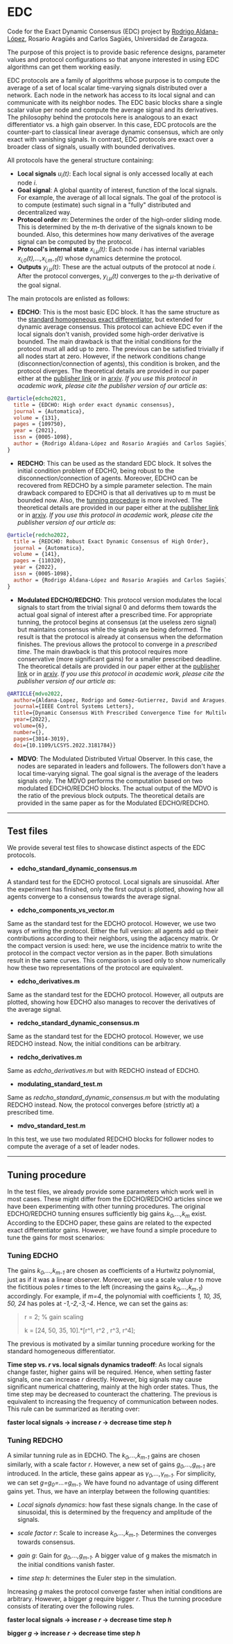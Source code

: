 # EDC

Code for the Exact Dynamic Consensus (EDC) project by [Rodrigo Aldana-López](https://rodrigoaldana.github.io/), Rosario Aragüés and Carlos Sagüés, Universidad de Zaragoza. 

The purpose of this project is to provide basic reference designs, parameter values and protocol configurations so that anyone interested in using EDC algorithms can get them working easily. 

EDC protocols are a family of algorithms whose purpose is to compute the average of a set of local scalar time-varying signals distributed over a network. Each node in the network has access to its local signal and can communicate with its neighbor nodes. The EDC basic blocks share a single scalar value per node and compute the average signal and its derivatives. The philosophy behind the protocols here is analogous to an exact differentiator vs. a high gain observer. In this case, EDC protocols are the counter-part to classical linear average dynamic consensus, which are only exact with vanishing signals. In contrast, EDC protocols are exact over a broader class of signals, usually with bounded derivatives.

All protocols have the general structure containing:
- **Local signals** *u<sub>i</sub>(t)*: Each local signal is only accessed locally at each node *i*.
- **Goal signal**: A global quantity of interest, function of the local signals. For example, the average of all local signals. The goal of the protocol is to compute (estimate) such signal in a "fully" distributed and decentralized way.
- **Protocol order** *m*: Determines the order of the high-order sliding mode. This is determined by the m-th derivative of the signals known to be bounded. Also, this determines how many derivatives of the average signal can be computed by the protocol.
- **Protocol's internal state** *x<sub>i,&mu;</sub>(t)*: Each node *i* has internal variables *x<sub>i,0</sub>(t),...,x<sub>i,m-1</sub>(t)* whose dynamics determine the protocol.
- **Outputs** *y<sub>i,&mu;</sub>(t)*:  These are the actual outputs of the protocol at node *i*. After the protocol converges, *y<sub>i,&mu;</sub>(t)* converges to the *&mu;*-th derivative of the goal signal.

The main protocols are enlisted as follows:
- **EDCHO**:  This is the most basic EDC block. It has the same structure as the [standard homogeneous exact differentiator](https://www.tandfonline.com/doi/abs/10.1080/0020717031000099029), but extended for dynamic average consensus. This protocol can achieve EDC even if the local signals don't vanish, provided some high-order derivative is bounded. The main drawback is that the initial conditions for the protocol must all add up to zero. The previous can be satisfied trivially if all nodes start at zero. However, if the network conditions change (disconnection/connection of agents), this condition is broken, and the protocol diverges. The theoretical details are provided in our paper either at the [publisher link](https://www.sciencedirect.com/science/article/abs/pii/S0005109821002703) or in [arxiv](https://arxiv.org/abs/2202.03012). *If you use this protocol in academic work, please cite the publisher version of our article as*:

```bibtex
@article{edcho2021,
  title = {EDCHO: High order exact dynamic consensus},
  journal = {Automatica},
  volume = {131},
  pages = {109750},
  year = {2021},
  issn = {0005-1098},
  author = {Rodrigo Aldana-López and Rosario Aragüés and Carlos Sagüés}
}
```

- **REDCHO**: This can be used as the standard EDC block. It solves the initial condition problem of EDCHO, being robust to the disconnection/connection of agents. Moreover, EDCHO can be recovered from REDCHO by a simple parameter selection. The main drawback compared to EDCHO is that all derivatives up to m must be bounded now. Also, the [tunning procedure](#tunning-procedure) is more involved. The theoretical details are provided in our paper either at the [publisher link](https://www.sciencedirect.com/science/article/pii/S0005109822001686?via%3Dihub) or in [arxiv](https://arxiv.org/abs/2204.12344). *If you use this protocol in academic work, please cite the publisher version of our article as*:

```bibtex
@article{redcho2022,
  title = {REDCHO: Robust Exact Dynamic Consensus of High Order},
  journal = {Automatica},
  volume = {141},
  pages = {110320},
  year = {2022},
  issn = {0005-1098},
  author = {Rodrigo Aldana-López and Rosario Aragüés and Carlos Sagüés},
}
```

- **Modulated EDCHO/REDCHO**: This protocol version modulates the local signals to start from the trivial signal 0 and deforms them towards the actual goal signal of interest after a prescribed time. For appropriate tunning, the protocol begins at consensus (at the useless zero signal) but maintains consensus while the signals are being deformed. The result is that the protocol is already at consensus when the deformation finishes. The previous allows the protocol to converge in a *prescribed time*. The main drawback is that this protocol requires more conservative (more significant gains) for a smaller prescribed deadline. The theoretical details are provided in our paper either at the [publisher link](https://ieeexplore.ieee.org/document/9792300) or in [arxiv](https://arxiv.org/abs/2206.11608). *If you use this protocol in academic work, please cite the publisher version of our article as*:

```bibtex
@ARTICLE{mdvo2022,
  author={Aldana-Lopez, Rodrigo and Gomez-Gutierrez, David and Aragues, Rosario and Sagues, Carlos},
  journal={IEEE Control Systems Letters}, 
  title={Dynamic Consensus With Prescribed Convergence Time for Multileader Formation Tracking}, 
  year={2022},
  volume={6},
  number={},
  pages={3014-3019},
  doi={10.1109/LCSYS.2022.3181784}}
```

- **MDVO**: The Modulated Distributed Virtual Observer. In this case, the nodes are separated in leaders and followers. The followers don't have a local time-varying signal. The goal signal is the average of the leaders signals only. The MDVO performs the computation based on two modulated EDCHO/REDCHO blocks. The actual output of the MDVO is the ratio of the previous block outputs. The theoretical details are provided in the same paper as for the Modulated EDCHO/REDCHO.

---
## Test files
We provide several test files to showcase distinct aspects of the EDC protocols.
- **edcho_standard_dynamic_consensus.m**

A standard test for the EDCHO protocol. Local signals are sinusoidal. After the experiment has finished, only the first output is plotted, showing how all agents converge to a consensus towards the average signal.

- **edcho_components_vs_vector.m**

Same as the standard test for the EDCHO protocol. However, we use two ways of writing the protocol. Either the full version: all agents add up their contributions according to their neighbors, using the adjacency matrix. Or the compact version is used: here, we use the incidence matrix to write the protocol in the compact vector version as in the paper. Both simulations result in the same curves. This comparison is used only to show numerically how these two representations of the protocol are equivalent.


- **edcho_derivatives.m**

Same as the standard test for the EDCHO protocol. However, all outputs are plotted, showing how EDCHO also manages to recover the derivatives of the average signal.

- **redcho_standard_dynamic_consensus.m**

Same as the standard test for the EDCHO protocol. However, we use REDCHO instead. Now, the initial conditions can be arbitrary.

- **redcho_derivatives.m**

Same as *edcho_derivatives.m* but with REDCHO instead of EDCHO.

- **modulating_standard_test.m**

Same as *redcho_standard_dynamic_consensus.m*  but with the modulating REDCHO instead. Now, the protocol converges before (strictly at) a prescribed time.

- **mdvo_standard_test.m**

In this test, we use two modulated REDCHO blocks for follower nodes to compute the average of a set of leader nodes.

---
## Tuning procedure <a name="tunning-procedure" />

In the test files, we already provide some parameters which work well in most cases. These might differ from the EDCHO/REDCHO articles since we have been experimenting with other tunning procedures. The original EDCHO/REDCHO tunning ensures sufficiently big gains *k<sub>0</sub>,...,k<sub>m</sub>* exist. According to the EDCHO paper, these gains are related to the expected exact differentiator gains. However, we have found a simple procedure to tune the gains for most scenarios:

### **Tuning EDCHO**
The gains *k<sub>0</sub>,...,k<sub>m-1</sub>* are chosen as coefficients of a Hurtwitz polynomial, just as if it was a linear observer. Moreover, we use a scale value *r* to move the fictitious poles *r* times to the left (increasing the gains *k<sub>0</sub>,...,k<sub>m-1</sub>*) accordingly. For example, if *m=4*, the polynomial with coefficients *1, 10, 35, 50, 24* has poles at *-1,-2,-3,-4*. Hence, we can set the gains as:

>r = 2; % gain scaling
>
>k = [24, 50, 35, 10].*[r^1, r^2 , r^3, r^4];

The previous is motivated by a similar tunning procedure working for the standard homogeneous differentiator. 

**Time step vs. *r* vs. local signals dynamics tradeoff**: As local signals change faster, higher gains will be required. Hence, when setting faster signals, one can increase *r* directly. However, big signals may cause significant numerical chattering, mainly at the high order states. Thus, the time step may be decreased to counteract the chattering. The previous is equivalent to increasing the frequency of communication between nodes. This rule can be summarized as iterating over:

**faster local signals &rarr; increase *r* &rarr; decrease time step *h***

### **Tuning REDCHO**
A similar tunning rule as in EDCHO. The *k<sub>0</sub>,...,k<sub>m-1</sub>* gains are chosen similarly, with a scale factor *r*. However, a new set of gains *g<sub>0</sub>,...,g<sub>m-1</sub>* are introduced. In the article, these gains appear as *&gamma;<sub>0</sub>,...,&gamma;<sub>m-1</sub>*. For simplicity, we can set *g=g<sub>0</sub>=...=g<sub>m-1</sub>*. We have found no advantage of using different gains yet. Thus, we have an interplay between the following quantities:

- *Local signals dynamics*: how fast these signals change. In the case of sinusoidal, this is determined by the frequency and amplitude of the signals.

- *scale factor r*: Scale to increase *k<sub>0</sub>,...,k<sub>m-1</sub>*. Determines the converges towards consensus.

- *gain g*: Gain for *g<sub>0</sub>,...,g<sub>m-1</sub>*. A bigger value of g makes the mismatch in the initial conditions vanish faster.

- *time step h*: determines the Euler step in the simulation.

Increasing *g* makes the protocol converge faster when initial conditions are arbitrary. However, a bigger *g* require bigger *r*. Thus the tunning procedure consists of iterating over the following rules.

**faster local signals &rarr; increase *r* &rarr; decrease time step *h***

**bigger *g* &rarr; increase *r* &rarr; decrease time step *h***


